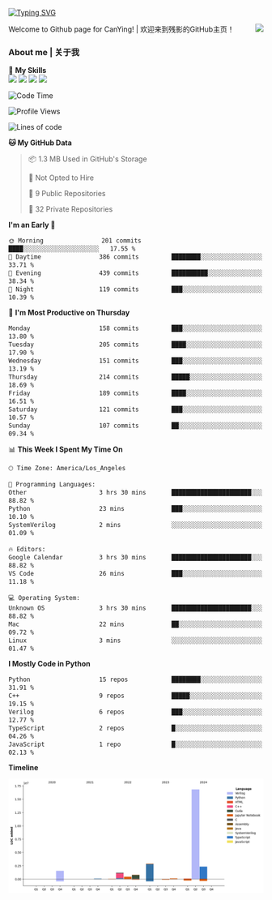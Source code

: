[![Typing SVG](https://readme-typing-svg.herokuapp.com?size=25&duration=3500&color=00FFFF&vCenter=true&width=250&height=40&lines=Hi+Welcome+%F0%9F%91%8B%F0%9F%8F%BB;I'm+CanYing|残影)](https://git.io/typing-svg)

<a href="#">
  <img align="right" src="https://github-readme-stats.vercel.app/api?username=CanYing0913&count_private=true&rank_icon=github&show_icons=true&bg_color=15,f2f7fd,E0EAFC&" />
</a>

Welcome to Github page for CanYing! | 欢迎来到残影的GitHub主页！

### About me | 关于我

🌟 **My Skills**  
![](https://img.shields.io/badge/-C-A8B9CC?style=flat-square&logo=C&logoColor=fff)
![](https://img.shields.io/badge/-C++-00599C?style=flat-square&logo=Cpp&logoColor=fff)
![](https://img.shields.io/badge/-Python-3776AB?style=flat-square&logo=Python&logoColor=fff)
![](https://img.shields.io/badge/-Linux-000000?style=flat-square&logo=Linux&logoColor=fff)

<!--START_SECTION:waka-->
![Code Time](http://img.shields.io/badge/Code%20Time-551%20hrs%2038%20mins-blue)

![Profile Views](http://img.shields.io/badge/Profile%20Views-0-blue)

![Lines of code](https://img.shields.io/badge/From%20Hello%20World%20I%27ve%20Written-26.3%20million%20lines%20of%20code-blue)

**🐱 My GitHub Data** 

> 📦 1.3 MB Used in GitHub's Storage 
 > 
> 🚫 Not Opted to Hire
 > 
> 📜 9 Public Repositories 
 > 
> 🔑 32 Private Repositories 
 > 
**I'm an Early 🐤** 

```text
🌞 Morning                201 commits         ████░░░░░░░░░░░░░░░░░░░░░   17.55 % 
🌆 Daytime                386 commits         ████████░░░░░░░░░░░░░░░░░   33.71 % 
🌃 Evening                439 commits         ██████████░░░░░░░░░░░░░░░   38.34 % 
🌙 Night                  119 commits         ███░░░░░░░░░░░░░░░░░░░░░░   10.39 % 
```
📅 **I'm Most Productive on Thursday** 

```text
Monday                   158 commits         ███░░░░░░░░░░░░░░░░░░░░░░   13.80 % 
Tuesday                  205 commits         ████░░░░░░░░░░░░░░░░░░░░░   17.90 % 
Wednesday                151 commits         ███░░░░░░░░░░░░░░░░░░░░░░   13.19 % 
Thursday                 214 commits         █████░░░░░░░░░░░░░░░░░░░░   18.69 % 
Friday                   189 commits         ████░░░░░░░░░░░░░░░░░░░░░   16.51 % 
Saturday                 121 commits         ███░░░░░░░░░░░░░░░░░░░░░░   10.57 % 
Sunday                   107 commits         ██░░░░░░░░░░░░░░░░░░░░░░░   09.34 % 
```


📊 **This Week I Spent My Time On** 

```text
🕑︎ Time Zone: America/Los_Angeles

💬 Programming Languages: 
Other                    3 hrs 30 mins       ██████████████████████░░░   88.82 % 
Python                   23 mins             ███░░░░░░░░░░░░░░░░░░░░░░   10.10 % 
SystemVerilog            2 mins              ░░░░░░░░░░░░░░░░░░░░░░░░░   01.09 % 

🔥 Editors: 
Google Calendar          3 hrs 30 mins       ██████████████████████░░░   88.82 % 
VS Code                  26 mins             ███░░░░░░░░░░░░░░░░░░░░░░   11.18 % 

💻 Operating System: 
Unknown OS               3 hrs 30 mins       ██████████████████████░░░   88.82 % 
Mac                      22 mins             ██░░░░░░░░░░░░░░░░░░░░░░░   09.72 % 
Linux                    3 mins              ░░░░░░░░░░░░░░░░░░░░░░░░░   01.47 % 
```

**I Mostly Code in Python** 

```text
Python                   15 repos            ████████░░░░░░░░░░░░░░░░░   31.91 % 
C++                      9 repos             █████░░░░░░░░░░░░░░░░░░░░   19.15 % 
Verilog                  6 repos             ███░░░░░░░░░░░░░░░░░░░░░░   12.77 % 
TypeScript               2 repos             █░░░░░░░░░░░░░░░░░░░░░░░░   04.26 % 
JavaScript               1 repo              █░░░░░░░░░░░░░░░░░░░░░░░░   02.13 % 
```



**Timeline**

![Lines of Code chart](https://raw.githubusercontent.com/CanYing0913/CanYing0913/master/assets/bar_graph.png)


<!--END_SECTION:waka-->
